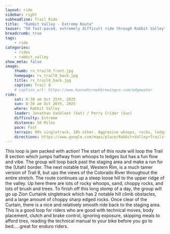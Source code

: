```yaml
---
layout: ride
sidebar: right
subheadline: Trail Ride
title:  "Rabbit Valley - Extreme Route"
teaser: "50 fast-paced, extremely difficult ride through Rabbit Valley"
breadcrumb: true
tags:
    - ride
categories:
    - rides
    - rabbit_valley
show_meta: false    
image:
    thumb: rv_trail8_front.jpg
    homepage: rv_trail8_back.jpg
    title: rv_trail8_back.jpg
    caption: Trail 8
    # caption_url: https://www.kannahcreekbrewingco.com/edgewater
ride:
    sat: 8:30 am Oct 25th, 2025
    sun: 8:30 am Oct 26th, 2025
    where: Rabbit Valley
    leader: Jonathan VanVleet (Sat) / Perry Crider (Sun)
    difficulty: Extreme
    distance: 50 Miles
    pace: Fast
    terrain: 90% singletrack, 10% other. Aggresive whoops, rocks, ledges, and chop, this route has it all.
    directions: https://www.google.com/maps/place/Rabbit+Valley+Trails+4+and+5/@39.1870216,-109.0191362,172m/data=!3m1!1e3!4m6!3m5!1s0x87464fc0fe69e2eb:0x53b90b7d607e202a!8m2!3d39.1871305!4d-109.0188794!16s%2Fg%2F11twwvv3hx?entry=tts&g_ep=EgoyMDI0MDgyMS4wKgBIAVAD
---
```

This loop is jam packed with action! The start of this route will loop the Trail 8 section which jumps halfway from whoops to ledges but has a fun flow and vibe. The group will loop back past the staging area and make a run for the (Utah) border. The next notable trail, Western Rim, is a much tamer version of Trail 8, but ups the views of the Colorado River throughout the entire stretch. The route continues up a steep loose hill to the upper ridge of the valley. Up here there are lots of rocky whoops, sand, choppy rocks, and lots of brush and trees. To finish off this long stomp of a day, the group will go up Zion Curtaink singletrack which has 2 notable hill climb obstacles, and a large amount of choppy sharp edged rocks. Once clear of the Curtain, there is a nice and relatively smooth ride back to the staging area. This is a good loop for riders who are good with technical moves, body placement, clutch and brake control, ignoring exposure, skipping meals to afford tires, reading the technical manual to your bike before you go to bed.....great for enduro riders.